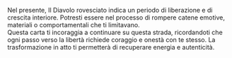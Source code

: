 Nel presente, Il Diavolo rovesciato indica un periodo di liberazione e di crescita interiore. Potresti essere nel processo di rompere catene emotive, materiali o comportamentali che ti limitavano.  
Questa carta ti incoraggia a continuare su questa strada, ricordandoti che ogni passo verso la libertà richiede coraggio e onestà con te stesso. La trasformazione in atto ti permetterà di recuperare energia e autenticità.
